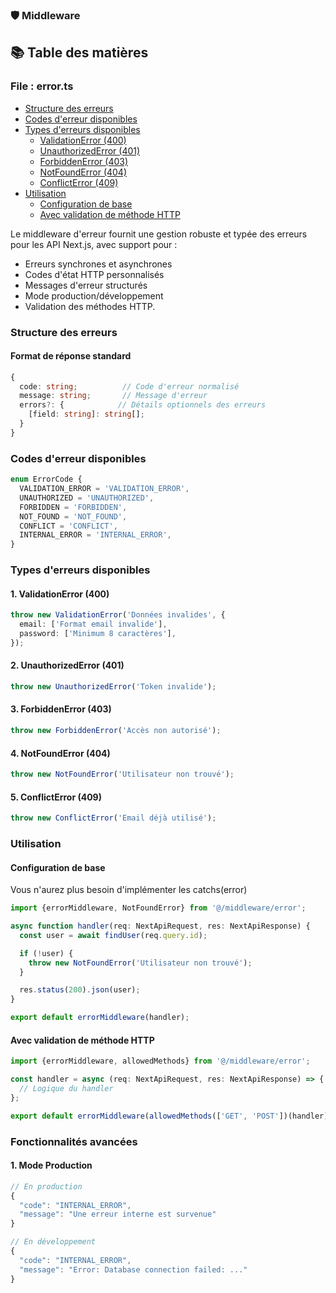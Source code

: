 ### 🛡️ Middleware

## 📚 Table des matières

### File : error.ts

- [Structure des erreurs](#structure-des-erreurs)
- [Codes d'erreur disponibles](#codes-derreur-disponibles)
- [Types d'erreurs disponibles](#types-derreurs-disponibles)
  - [ValidationError (400)](#1-validationerror-400)
  - [UnauthorizedError (401)](#2-unauthorizederror-401)
  - [ForbiddenError (403)](#3-forbiddenerror-403)
  - [NotFoundError (404)](#4-notfounderror-404)
  - [ConflictError (409)](#5-conflicterror-409)
- [Utilisation](#utilisation)
  - [Configuration de base](#configuration-de-base)
  - [Avec validation de méthode HTTP](#avec-validation-de-méthode-http)

Le middleware d'erreur fournit une gestion robuste et typée des erreurs pour les API Next.js, avec support pour :

- Erreurs synchrones et asynchrones
- Codes d'état HTTP personnalisés
- Messages d'erreur structurés
- Mode production/développement
- Validation des méthodes HTTP.

### Structure des erreurs

#### Format de réponse standard

```typescript
{
  code: string;          // Code d'erreur normalisé
  message: string;       // Message d'erreur
  errors?: {            // Détails optionnels des erreurs
    [field: string]: string[];
  }
}
```

### Codes d'erreur disponibles

```typescript
enum ErrorCode {
  VALIDATION_ERROR = 'VALIDATION_ERROR',
  UNAUTHORIZED = 'UNAUTHORIZED',
  FORBIDDEN = 'FORBIDDEN',
  NOT_FOUND = 'NOT_FOUND',
  CONFLICT = 'CONFLICT',
  INTERNAL_ERROR = 'INTERNAL_ERROR',
}
```

### Types d'erreurs disponibles

#### 1. ValidationError (400)

```typescript
throw new ValidationError('Données invalides', {
  email: ['Format email invalide'],
  password: ['Minimum 8 caractères'],
});
```

#### 2. UnauthorizedError (401)

```typescript
throw new UnauthorizedError('Token invalide');
```

#### 3. ForbiddenError (403)

```typescript
throw new ForbiddenError('Accès non autorisé');
```

#### 4. NotFoundError (404)

```typescript
throw new NotFoundError('Utilisateur non trouvé');
```

#### 5. ConflictError (409)

```typescript
throw new ConflictError('Email déjà utilisé');
```

### Utilisation

#### Configuration de base

Vous n'aurez plus besoin d'implémenter les catchs(error)

```typescript
import {errorMiddleware, NotFoundError} from '@/middleware/error';

async function handler(req: NextApiRequest, res: NextApiResponse) {
  const user = await findUser(req.query.id);

  if (!user) {
    throw new NotFoundError('Utilisateur non trouvé');
  }

  res.status(200).json(user);
}

export default errorMiddleware(handler);
```

#### Avec validation de méthode HTTP

```typescript
import {errorMiddleware, allowedMethods} from '@/middleware/error';

const handler = async (req: NextApiRequest, res: NextApiResponse) => {
  // Logique du handler
};

export default errorMiddleware(allowedMethods(['GET', 'POST'])(handler));
```

### Fonctionnalités avancées

#### 1. Mode Production

```typescript
// En production
{
  "code": "INTERNAL_ERROR",
  "message": "Une erreur interne est survenue"
}

// En développement
{
  "code": "INTERNAL_ERROR",
  "message": "Error: Database connection failed: ..."
}
```
